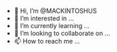 - 👋 Hi, I’m @MACKINTOSHUS
- 👀 I’m interested in ...
- 🌱 I’m currently learning ...
- 💞️ I’m looking to collaborate on ...
- 📫 How to reach me ...

<!---
MACKINTOSHUS/MACKINTOSHUS is a ✨ special ✨ repository because its `README.md` (this file) appears on your GitHub profile.
You can click the Preview link to take a look at your changes.
--->
